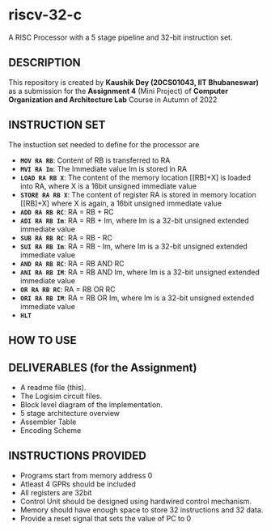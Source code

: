 # riscv-32-c
A RISC Processor with a 5 stage pipeline and 32-bit instruction set.

## DESCRIPTION

This repository is created by **Kaushik Dey (20CS01043, IIT Bhubaneswar)** as a submission for the **Assignment 4** (Mini Project) of **Computer Organization and Architecture Lab** Course in Autumn of 2022

## INSTRUCTION SET

The instuction set needed to define for the processor are

- **`MOV RA RB`**: Content of RB is transferred to RA
- **`MVI RA Im`**: The Immediate value Im is stored in RA
- **`LOAD RA RB X`**: The content of the memory location [[RB]+X] is loaded into RA, where X is a 16bit unsigned immediate value
- **`STORE RA RB X`**: The content of register RA is stored in memory location [[RB]+X] where X is again, a 16bit unsigned immediate value
- **`ADD RA RB RC`**: RA = RB + RC
- **`ADI RA RB Im`**: RA = RB + Im, where Im is a 32-bit unsigned extended immediate value
- **`SUB RA RB RC`**: RA = RB - RC
- **`SUI RA RB Im`**: RA = RB - Im, where Im is a 32-bit unsigned extended immediate value
- **`AND RA RB RC`**: RA = RB AND RC
- **`ANI RA RB IM`**: RA = RB AND Im, where Im is a 32-bit unsigned extended immediate value
- **`OR RA RB RC`**: RA = RB OR RC
- **`ORI RA RB IM`**: RA = RB OR Im, where Im is a 32-bit unsigned extended immediate value
- **`HLT`**

## HOW TO USE

## DELIVERABLES (for the Assignment)

- A readme file (this).
- The Logisim circuit files.
- Block level diagram of the implementation.
- 5 stage architecture overview
- Assembler Table
- Encoding Scheme

## INSTRUCTIONS PROVIDED

- Programs start from memory address 0
- Atleast 4 GPRs should be included
- All registers are 32bit
- Control Unit should be designed using hardwired control mechanism.
- Memory should have enough space to store 32 instructions and 32 data.
- Provide a reset signal that sets the value of PC to 0